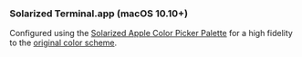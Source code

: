 ### Solarized Terminal.app (macOS 10.10+)

Configured using the [Solarized Apple Color Picker Palette](https://github.com/altercation/solarized/tree/master/apple-colorpalette-solarized) for a high fidelity to the [original color scheme](http://ethanschoonover.com/solarized).
